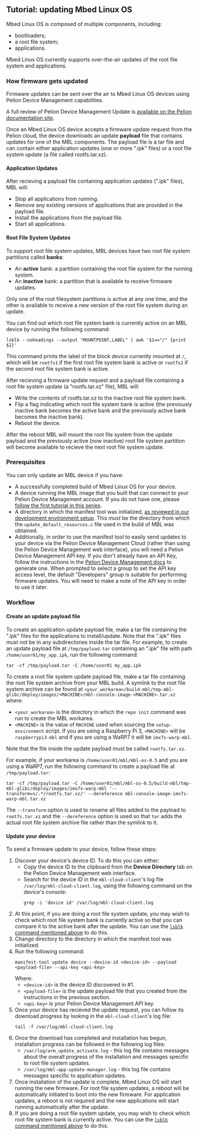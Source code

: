 ## Tutorial: updating Mbed Linux OS

Mbed Linux OS is composed of multiple components, including:
- bootloaders;
- a root file system;
- applications.

Mbed Linux OS currently supports over-the-air updates of the root file system and applications.

### How firmware gets updated

Firmware updates can be sent over the air to Mbed Linux OS devices using Pelion Device Management capabilities.

<span class="tips">A full review of Pelion Device Management Update is [available on the Pelion documentation site](https://cloud.mbed.com/docs/latest/updating-firmware/index.html).</span>

Once an Mbed Linux OS device accepts a firmware update request from the Pelion cloud, the device downloads an update **payload** file that contains updates for one of the MBL components. The payload file is a tar file and can contain either application updates (one or more ".ipk" files) or a root file system update (a file called rootfs.tar.xz).

#### Application Updates
After recieving a payload file containing application updates (".ipk" files), MBL will:
- Stop all applications from running.
- Remove any existing versions of applications that are provided in the payload file.
- Install the applications from the payload file.
- Start all applications.

#### Root File System Updates
To support root file system updates, MBL devices have two root file system partitions called **banks**:

- An **active** bank: a partition containing the root file system for the running system.
- An **inactive** bank: a partition that is available to receive firmware updates.

Only one of the root filesystem partitions is active at any one time, and the other is available to receive a new version of the root file system during an update.

<a name="check-rootfs-bank"></a>You can find out which root file system bank is currently active on an MBL device by running the following command:
```
lsblk --noheadings --output "MOUNTPOINT,LABEL" | awk '$1=="/" {print $2}'
```
This command prints the label of the block device currently mounted at `/`, which will be `rootfs1` if the first root file system bank is active or `rootfs2` if the second root file system bank is active.

After recieving a firmware update request and a payload file containing a root file system update (a "rootfs.tar.xz" file), MBL will:
- Write the contents of rootfs.tar.xz to the inactive root file system bank.
- Flip a flag indicating which root file system bank is active (the previously inactive bank becomes the active bank and the previously active bank becomes the inactive bank).
- Reboot the device.

After the reboot MBL will mount the root file system from the update payload and the previously active (now inactive) root file system partition will become available to recieve the next root file system update.

<!--There's a question of how much of the theory should be explained here (and in the previous tutorial).-->

### Prerequisites

You can only update an MBL device if you have:

- A successfully completed build of Mbed Linux OS for your device. <!-- TODO: Link to build instructions -->
- A device running the MBL image that you built that can connect to your Pelion Device Management account. If you do not have one, please [follow the first tutorial in this series](connecting-an-mbl-device-and-using-an-applications.html).
- A directory in which the manifest tool was initialized, [as reviewed in our development environment setup](preparing-a-development-environment.html). This *must* be the directory from which the `update_default_resources.c` file used in the build of MBL was obtained.
- Additionally, in order to use the manifest tool to easily send updates to your device via the Pelion Device Management Cloud (rather than using the Pelion Device Management web interface), you will need a Pelion Device Management API key. If you don't already have an API Key, follow the instructions in the [Pelion Device Management docs](https://cloud.mbed.com/docs/current/integrate-web-app/api-keys.html#generating-an-api-key) to generate one. When prompted to select a group to set the API key access level, the default "Developers" group is suitable for performing firmware updates. You will need to make a note of the API key in order to use it later.

### Workflow

#### Create an update payload file

To create an application update payload file, make a tar file containing the ".ipk" files for the applications to install/update. Note that the ".ipk" files must not be in any subdirectories inside the tar file. For example, to create an update payload file at `/tmp/payload.tar` containing an ".ipk" file with path `/home/user01/my_app.ipk`, run the following command:
```
tar -cf /tmp/payload.tar -C /home/user01 my_app.ipk
```

To create a root file system update payload file, make a tar file containing the root file system archive from your MBL build. A symlink to the root file system archive can be found at `<your_workarea>/build-mbl/tmp-mbl-glibc/deploy/images/<MACHINE>/mbl-console-image-<MACHINE>.tar.xz` where:
- `<your_workarea>` is the directory in which the `repo init` command was run to create the MBL workarea.
- `<MACHINE>` is the value of `MACHINE` used when sourcing the `setup-environment` script. If you are using a Raspberry Pi 3, `<MACHINE>` will be `raspberrypi3-mbl` and if you are using a WaRP7 it will be `imx7s-warp-mbl`.

Note that the file inside the update payload must be called `rootfs.tar.xz`.

For example, if your workarea is `/home/user01/mbl/mbl-os-0.5` and you are using a WaRP7, run the following command to create a payload file at `/tmp/payload.tar`:
```
tar -cf /tmp/payload.tar -C /home/user01/mbl/mbl-os-0.5/build-mbl/tmp-mbl-glibc/deploy/images/imx7s-warp-mbl '--transform=s/.*/rootfs.tar.xz/' --dereference mbl-console-image-imx7s-warp-mbl.tar.xz
```
The `--transform` option is used to rename all files added to the payload to `rootfs.tar.xz` and the `--dereference` option is used so that `tar` adds the actual root file system archive file rather than the symlink to it.

#### Update your device

To send a firmware update to your device, follow these steps:
1. Discover your device's device ID. To do this you can either:
   - Copy the device ID to the clipboard from the **Device Directory** tab on the Pelion Device Management web interface.
   - Search for the device ID in the `mbl-cloud-client`'s log file `/var/log/mbl-cloud-client.log`, using the following command on the device's console:
     ```
     grep -i 'device id' /var/log/mbl-cloud-client.log
     ```
1. At this point, if you are doing a root file system update, you may wish to check which root file system bank is currently active so that you can compare it to the active bank after the update. You can use the [`lsblk` command mentioned above](#check-rootfs-bank) to do this.
1. Change directory to the directory in which the manifest tool was initialized.
1. Run the following command:
   ```
   manifest-tool update device --device-id <device-id> --payload <payload-file> --api-key <api-key>
   ```
   Where:
   - `<device-id>` is the device ID discovered in #1.
   - `<payload-file>` is the update payload file that you created from the instructions in the previous section.
   - `<api-key>` is your Pelion Device Management API key. 
1. Once your device has recieved the update request, you can follow its download progress by looking in the `mbl-cloud-client`'s log file:
   ```
   tail -f /var/log/mbl-cloud-client.log
   ```
1. Once the download has completed and installation has begun, installation progress can be followed in the following log files:
   - `/var/log/arm_update_activate.log` - this log file contains messages about the overall progress of the installation and messages specific to root file system updates.
   - `/var/log/mbl-app-update-manager.log` - this log file contains messages specific to application updates.
1. Once installation of the update is complete, Mbed Linux OS will start running the new firmware. For root file system updates, a reboot will be automatically initiated to boot into the new firmware. For application updates, a reboot is not required and the new applications will start running automatically after the update.
1. If you are doing a root file system update, you may wish to check which root file system bank is currently active. You can use the [`lsblk` command mentioned above](#check-rootfs-bank) to do this.
